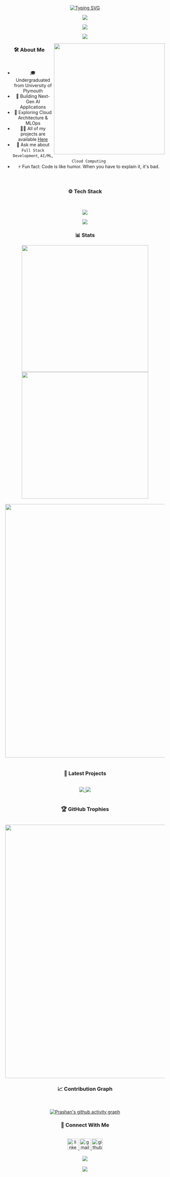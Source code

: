 <div align="center">
  
[![Typing SVG](https://readme-typing-svg.demolab.com?font=Fira+Code&size=30&duration=3000&pause=1000&color=6E57F7&center=true&vCenter=true&width=435&lines=Hi+%F0%9F%91%8B+I'm+Prashan;Full+Stack+Developer;AI+Researcher)](https://git.io/typing-svg)

<img src="https://user-images.githubusercontent.com/73097560/115834477-dbab4500-a447-11eb-908a-139a6edaec5c.gif">

<p align="center">
  <a href="https://github.com/DenverCoder1/readme-typing-svg">
    <img src="https://readme-typing-svg.demolab.com?font=Fira+Code&weight=600&size=22&duration=3000&pause=1000&color=3CE0F7&center=true&vCenter=true&width=535&lines=Computer+Science+Undergraduate+%F0%9F%8E%93;Passionate+Full+Stack+Developer+%F0%9F%92%BB;Experienced+AI+Researcher+%F0%9F%A4%96;Always+Learning+New+Things+%F0%9F%93%9A" /></a>
</p>

<img src="https://user-images.githubusercontent.com/73097560/115834477-dbab4500-a447-11eb-908a-139a6edaec5c.gif">

<picture> <img align="right" src="https://github.com/7oSkaaa/7oSkaaa/blob/main/Images/Right_Side.gif?raw=true" width=350px></picture>

### 🛠️ About Me

<br>

- 🎓 Undergraduated from University of Plymouth
- 🔭 Building Next-Gen AI Applications
- 🌱 Exploring Cloud Architecture & MLOps
- 👨‍💻 All of my projects are available [Here](https://github.com/prashankulathunga?tab=repositories)
- 💬 Ask me about `Full Stack Development`, `AI/ML`, `Cloud Computing`
- ⚡ Fun fact: Code is like humor. When you have to explain it, it's bad.

<br>

### ⚙️ Tech Stack

<br>

<p align="center">
  <a href="https://skillicons.dev">
    <img src="https://skillicons.dev/icons?i=ts,js,react,nextjs,nodejs,express,py,tensorflow,docker,kubernetes,aws,gcp&perline=6" />
  </a>
</p>

<div align="center">
  <img src="https://user-images.githubusercontent.com/73097560/115834477-dbab4500-a447-11eb-908a-139a6edaec5c.gif">
</div>

### 📊 Stats

<div align="center">
  <img src="https://github-readme-stats-sigma-five.vercel.app/api?username=prashankulathunga&show_icons=true&theme=tokyonight&hide_border=true&count_private=true" width="400">
  <img src="https://github-readme-streak-stats.herokuapp.com/?user=prashankulathunga&theme=tokyonight&hide_border=true" width="400">
</div>

<br>

<div align="center">
  <img src="https://github-profile-summary-cards.vercel.app/api/cards/profile-details?username=prashankulathunga&theme=tokyonight" width="800">
</div>

<br>

### 🎯 Latest Projects

<br>

<div align="center">
  <a href="https://github.com/prashankulathunga/AI-Analytics-Platform">
    <img src="https://github-readme-stats.vercel.app/api/pin/?username=prashankulathunga&repo=AI-Analytics-Platform&theme=tokyonight&hide_border=true">
  </a>
  <a href="https://github.com/prashankulathunga/Cloud-POS">
    <img src="https://github-readme-stats.vercel.app/api/pin/?username=prashankulathunga&repo=Cloud-POS&theme=tokyonight&hide_border=true">
  </a>
</div>

<br>

### 🏆 GitHub Trophies

<br>

<div align="center">
  <img src="https://github-profile-trophy.vercel.app/?username=prashankulathunga&theme=tokyonight&no-frame=true&no-bg=true&margin-w=4&row=1" width="800">
</div>

### 📈 Contribution Graph

<br>

[![Prashan's github activity graph](https://github-readme-activity-graph.vercel.app/graph?username=prashankulathunga&theme=tokyo-night&area=true&hide_border=true)](https://github.com/ashutosh00710/github-readme-activity-graph)

### 🤝 Connect With Me

<br>

<div align="center">
  <a href="https://www.linkedin.com/in/prashan-kulathunga-673421294/" target="_blank">
    <img src="https://img.shields.io/static/v1?message=LinkedIn&logo=linkedin&label=&color=0077B5&logoColor=white&labelColor=&style=for-the-badge" height="35" alt="linkedin logo"  />
  </a>
  <a href="mailto:prashan.kulathunga@gmail.com" target="_blank">
    <img src="https://img.shields.io/static/v1?message=Gmail&logo=gmail&label=&color=D14836&logoColor=white&labelColor=&style=for-the-badge" height="35" alt="gmail logo"  />
  </a>
  <a href="https://github.com/prashankulathunga" target="_blank">
    <img src="https://img.shields.io/static/v1?message=GitHub&logo=github&label=&color=181717&logoColor=white&labelColor=&style=for-the-badge" height="35" alt="github logo"  />
  </a>
</div>

<br>

<div align="center">
  <img src="https://profile-counter.glitch.me/prashankulathunga/count.svg?"  />
</div>

<br>

<div align="center">
  <a href="https://github.com/DenverCoder1/readme-typing-svg">
    <img src="https://readme-typing-svg.demolab.com?font=Fira+Code&weight=500&size=24&duration=4000&pause=1000&color=3CE0F7&center=true&vCenter=true&width=435&lines=Thanks+for+visiting!+%F0%9F%91%8B;Let's+connect+and+collaborate!+" />
  </a>
</div>
